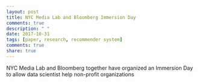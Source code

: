 ```yaml
---
layout: post
title: NYC Media Lab and Bloomberg Immersion Day
comments: true
description: " "
date: 2017-10-31
tags: [paper, research, recommender system]
comments: true
share: true
---
```


NYC Media Lab and Bloomberg together have organized an Immersion Day to allow data scientist help non-profit organizations